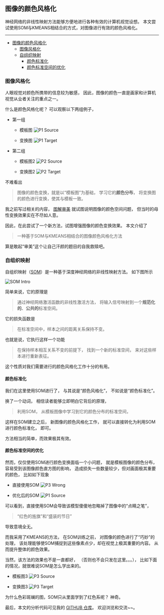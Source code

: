 ## 图像的颜色风格化

神经网络的非线性映射方法能够方便地进行各种有效的计算机视觉设想。
本文尝试使用SOM与KMEANS相结合的方式，对图像进行有效的颜色风格化。

---

- [图像的颜色风格化](#图像的颜色风格化)
  - [图像风格化](#图像风格化)
  - [自组织映射](#自组织映射)
    - [颜色标准化](#颜色标准化)
    - [颜色标准空间的优化](#颜色标准空间的优化)

### 图像风格化

人眼视觉对颜色所携带的信息较为敏感，
因此，图像的颜色一直是画家和计算机视觉从业者关注的重点之一。

什么是颜色风格化呢？
可以观察以下两组例子，

- 第一组
  - 模板图
      ![P1 Source](color-p1-source.png)

  - 变换图
    ![P1 Target](color-p1-target.png)

- 第二组
  - 模板图2
     ![P2 Source](color-p2-source.png)

  - 变换图2
      ![P2 Target](color-p2-target.png)

不难看出

> 图像的颜色变换，就是以“模板图”为基础，
> 学习它的**颜色分布**，
> 将变换图的颜色进行变换，使其与模板一致。

我之前写过相关的内容，
[图解审美](https://mp.weixin.qq.com/s?__biz=MzkxNTI1MDc5NA==&mid=2247484049&idx=1&sn=1391641b64b00943241ddcd853d35220&chksm=c1634994f614c082070c60ec88aae31c63253b3360bf1b6838712fc84324bfb06807ff175382&token=155997619&lang=zh_CN#rd "图解审美")
就试图说明图像的颜色空间问题，
但当时的母性变换效果实在不尽如人意。

因此，在此尝试了一个新方法，试图增强图像的颜色变换效果。
本文介绍了

> 一种基于SOM与KMEANS相结合的图像颜色风格化方法

算是敢起“审美”这个让自己汗颜的题目的自我救赎吧。

### 自组织映射

自组织映射（[SOM](https://sites.pitt.edu/~is2470pb/Spring05/FinalProjects/Group1a/tutorial/som.html "SOM")）是一种基于深度神经网络的非线性映射方法。
如下图所示

![SOM Intro](SOM-intro.png)

简单来说，它的原理是

> 通过神经网络激活函数的非线性激活方法，
> 将输入信号映射到一个**规范化的**、**公共的**标准空间。

它的损失函数是

> 在标准空间中，样本之间的距离关系保持不变。

也就是说，它执行这样一个功能

> 在保持样本相互关系不变的前提下，
> 找到一个新的标准空间，
> 来对这些样本进行重新表征。

这个性质对我们需要进行的颜色风格化工作十分的有用。

#### 颜色标准化

我们在这里使用SOM进行了，
与其说是“颜色风格化”，
不如说是“颜色标准化”。

换了一个动词，
相信读者能够立即明白它背后的原理，

> 利用SOM，
> 从模板图像中学习到它的颜色分布的标准空间，

这样在SOM建立之后，
新图像的颜色风格化工作，
就可以直接转化为利用SOM进行颜色标准化，
即可。

方法相当的简单，而效果极其有效。

#### 颜色标准空间的优化

然而，仅仅使用SOM进行颜色变换面临一个小问题，
就是模板图像的颜色分布，容易受到该图像颜色直方图的影响，
造成损失一些数量较少，但对画面极其重要的颜色，
比如如下现象

- 直接使用SOM
  ![P3 Wrong](color-p1-wrong.png)

- 优化后的SOM
  ![P1 Source](color-p1-source.png)

可以看到，直接使用SOM会导致该模型傻傻地忽略掉了图像中的“点睛之笔”，

> “红色的旌旗”和“盛装的节日”

导致意境全无。

而我采用了KMEANS的方法，
在SOM训练之前，
对图像的颜色进行了“巧妙”的处理，
该处理能够使SOM捕捉到这些像素点少，却在视觉上极其重要的内容。
从而提升整体的颜色效果。

当然，该方法的效果也不是一直都好，
（否则也不会只发在这里。。。），
比如下面的情况，就很难说SOM是怎么学出来的。


- 模板图3
    ![P3 Source](color-p3-source.png)

- 变换图3
    ![P3 Target](color-p3-target.png)

为什么色彩斑斓的图，SOM只从里面学到了红色系呢？
神奇。

最后，本文的分析代码可见我的
[GITHUB 仓库](https://github.com/listenzcc/JupyterScripts "GITHUB 仓库")。
欢迎浏览和交流~~。